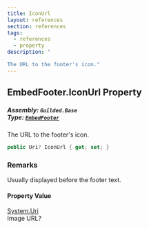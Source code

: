 ```yaml
---
title: IconUrl
layout: references
section: references
tags:
  - references
  - property
description: "

The URL to the footer's icon."
---
```


## EmbedFooter.IconUrl Property
##### **Assembly:** `Guilded.Base`<br/>**Type:** [`EmbedFooter`](EmbedFooter 'Guilded.Base.Embeds.EmbedFooter')

The URL to the footer's icon.

```csharp
public Uri? IconUrl { get; set; }
```

### Remarks
  
Usually displayed before the footer text.

#### Property Value
[System.Uri](https://docs.microsoft.com/en-us/dotnet/api/System.Uri 'System.Uri')  
Image URL?